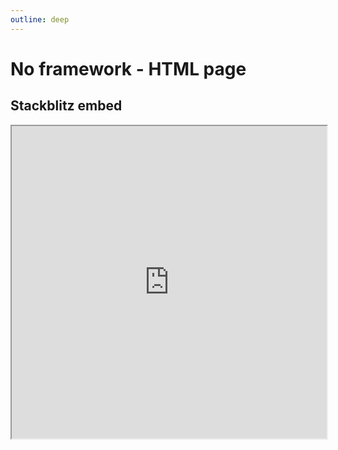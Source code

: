 ```yaml
---
outline: deep
---
```


# No framework - HTML page

## Stackblitz embed

<iframe style="width: 100%; height: 500px" src="https://stackblitz.com/edit/js-gm3h9z?file=index.html"></iframe>

